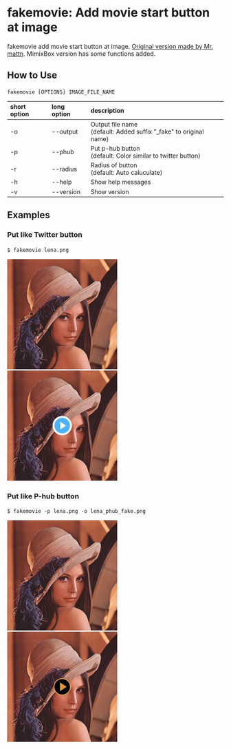 # fakemovie: Add movie start button at image
fakemovie add movie start button at image. [Original version made by Mr. mattn](https://github.com/mattn/fakemovie). MimixBox version has some functions added.

## How to Use
``` Usage
fakemovie [OPTIONS] IMAGE_FILE_NAME
```

| short option | long option | description |
|:------|:-----|:------|
|-o| --output| Output file name<br>(default: Added suffix "_fake" to original name) |
|-p|--phub| Put p-hub button<br>(default: Color similar to twitter button)|
|-r|--radius| Radius of button<br>(default: Auto caluculate)|
| -h   | --help    | Show help messages　 |
| -v | --version  | Show version|


## Examples
### Put like Twitter button
```
$ fakemovie lena.png 
```

![Original](../../../images/lena.png "Original")
![Twitter](../../../images/lena_twitter_fake.png "Twitter")

### Put like P-hub button
```
$ fakemovie -p lena.png -o lena_phub_fake.png
```
![Original](../../../images/lena.png "Original")
![Phub](../../../images/lena_phub_fake.png "Phub")